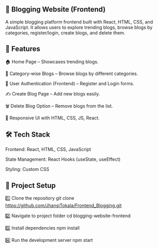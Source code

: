 📝 Blogging Website (Frontend)
---
A simple blogging platform frontend built with React, HTML, CSS, and JavaScript.
It allows users to explore trending blogs, browse blogs by categories, register/login, create blogs, and delete them.

🚀 Features
----
🏠 Home Page – Showcases trending blogs.

📂 Category-wise Blogs – Browse blogs by different categories.

👤 User Authentication (Frontend) – Register and Login forms.

✍️ Create Blog Page – Add new blogs easily.

🗑️ Delete Blog Option – Remove blogs from the list.

🎨 Responsive UI with HTML, CSS, JS, React.

🛠️ Tech Stack
-----
Frontend: React, HTML, CSS, JavaScript

State Management: React Hooks (useState, useEffect)

Styling: Custom CSS

📂 Project Setup
---
1️⃣ Clone the repository
git clone https://github.com/JhansiTokala/Frontend_Blogging.git

2️⃣ Navigate to project folder
cd blogging-website-frontend

3️⃣ Install dependencies
npm install

4️⃣ Run the development server
npm start

